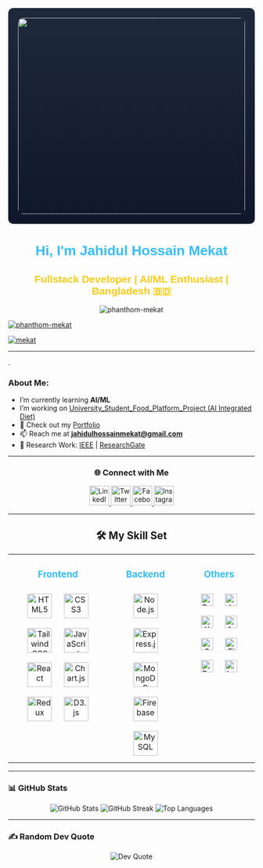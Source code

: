 <div align="center" style="background: linear-gradient(to bottom, #1e293b, #0f172a); padding: 20px; border-radius: 10px;">
  <img height="400" width="100%" src="https://i.postimg.cc/66RSsKBW/Gradient-Colorful-Minimalist-Coming-Soon-Banner.png" style="border-radius: 10px;" />
</div>

<h1 align="center" style="font-family: 'Arial Black', sans-serif; color: #38bdf8;">Hi, I'm Jahidul Hossain Mekat</h1>
<h2 align="center" style="font-family: 'Arial', sans-serif; color: #facc15;">Fullstack Developer | AI/ML Enthusiast | Bangladesh 🇧🇩</h2>

<p align="center">
  <img src="https://komarev.com/ghpvc/?username=phanthom-mekat&label=Profile%20views&color=38bdf8&style=flat-square" alt="phanthom-mekat" />
</p>

<p align="left"> <a href="https://github.com/ryo-ma/github-profile-trophy"><img src="https://github-profile-trophy.vercel.app/?username=phanthom-mekat" alt="phanthom-mekat" /></a> </p>

<p align="left"> <a href="https://www.linkedin.com/in/jahidul-hossain-mekat-157874228/" target="blank"><img src="https://img.shields.io/twitter/follow/mekat?logo=twitter&style=for-the-badge" alt="mekat" /></a> </p>

---
.
###  About Me:
-  I’m currently learning **AI/ML**
-  I’m working on [University_Student_Food_Platform_Project (AI Integrated Diet)](https://github.com/samZero-0/University_Student_Food_Platform_Project)
- 🔗 Check out my [Portfolio](https://mekat.netlify.app/)
- 📫 Reach me at **jahidulhossainmekat@gmail.com**
- 📝 Research Work: [IEEE](https://ieeexplore.ieee.org/document/10773093) | [ResearchGate](https://www.researchgate.net/publication/386882989_Smart_Glasses_Integrating_Bone_Conduction_and_Real-Time_Image_Processing_for_Impairment_Assistance)

---

<h3 align="center">🌐 Connect with Me</h3>
<p align="center">
  <a href="https://www.linkedin.com/in/jahidul-hossain-mekat-157874228/" target="_blank">
    <img src="https://raw.githubusercontent.com/rahuldkjain/github-profile-readme-generator/master/src/images/icons/Social/linked-in-alt.svg" alt="LinkedIn" width="40" />
  </a>
  <a href="https://twitter.com/mekat" target="_blank">
    <img src="https://raw.githubusercontent.com/rahuldkjain/github-profile-readme-generator/master/src/images/icons/Social/twitter.svg" alt="Twitter" width="40" />
  </a>
  <a href="https://fb.com/buletboy.mekat" target="_blank">
    <img src="https://raw.githubusercontent.com/rahuldkjain/github-profile-readme-generator/master/src/images/icons/Social/facebook.svg" alt="Facebook" width="40" />
  </a>
  <a href="https://instagram.com/mekat20/reels/" target="_blank">
    <img src="https://raw.githubusercontent.com/rahuldkjain/github-profile-readme-generator/master/src/images/icons/Social/instagram.svg" alt="Instagram" width="40" />
  </a>
</p>

---

<h2 align="center">🛠️ My Skill Set</h2>
<table>
  <tr>
    <td valign="top" >
      <h3 align="center" style="color: #38bdf8;">Frontend</h3>
      <div align="center">  
<a href="https://en.wikipedia.org/wiki/HTML5" target="_blank"><img style="margin: 10px" src="https://profilinator.rishav.dev/skills-assets/html5-original-wordmark.svg" alt="HTML5" height="50" /></a>  
<a href="https://www.w3schools.com/css/" target="_blank"><img style="margin: 10px" src="https://profilinator.rishav.dev/skills-assets/css3-original-wordmark.svg" alt="CSS3" height="50" /></a>  
<a href="https://www.tailwindcss.com/" target="_blank"><img style="margin: 10px" src="https://profilinator.rishav.dev/skills-assets/tailwindcss.svg" alt="Tailwind CSS" height="50" /></a>  
<a href="https://www.javascript.com/" target="_blank"><img style="margin: 10px" src="https://profilinator.rishav.dev/skills-assets/javascript-original.svg" alt="JavaScript" height="50" /></a>  
<a href="https://reactjs.org/" target="_blank"><img style="margin: 10px" src="https://profilinator.rishav.dev/skills-assets/react-original-wordmark.svg" alt="React" height="50" /></a>  
<a href="https://www.chartjs.org/" target="_blank"><img style="margin: 10px" src="https://profilinator.rishav.dev/skills-assets/logo-title.svg" alt="Chart.js" height="50" /></a>  
<a href="https://redux.js.org/" target="_blank"><img style="margin: 10px" src="https://profilinator.rishav.dev/skills-assets/redux-original.svg" alt="Redux" height="50" /></a>  
<a href="https://d3js.org/" target="_blank"><img style="margin: 10px" src="https://profilinator.rishav.dev/skills-assets/d3js-original.svg" alt="D3.js" height="50" /></a>  
</div>
    </td>
    <td valign="top">
      <h3 align="center" style="color: #38bdf8;">Backend</h3>
     <div align="center">  
<a href="https://nodejs.org/" target="_blank"><img style="margin: 10px" src="https://profilinator.rishav.dev/skills-assets/nodejs-original-wordmark.svg" alt="Node.js" height="50" /></a>  
<a href="https://expressjs.com/" target="_blank"><img style="margin: 10px" src="https://i.postimg.cc/LXyfKfGd/express-js-logo-FA36-FF1-D3-F-seeklogo-com.png" alt="Express.js" height="50" /></a>  
<a href="https://www.mongodb.com/" target="_blank"><img style="margin: 10px" src="https://profilinator.rishav.dev/skills-assets/mongodb-original-wordmark.svg" alt="MongoDB" height="50" /></a>  
<a href="https://firebase.google.com/" target="_blank"><img style="margin: 10px" src="https://profilinator.rishav.dev/skills-assets/firebase.png" alt="Firebase" height="50" /></a>  
<a href="https://www.mysql.com/" target="_blank"><img style="margin: 10px" src="https://profilinator.rishav.dev/skills-assets/mysql-original-wordmark.svg" alt="MySQL" height="50" /></a>  
</div>
    </td>
    <td valign="top">
      <h3 align="center" style="color: #38bdf8;">Others</h3>
      <div align="center">  
<a href="https://www.python.org/" target="_blank"><img style="margin: 10px" src="https://profilinator.rishav.dev/skills-assets/python-original.svg" alt="Python" height="25" /></a>  
<a href="https://www.java.com/" target="_blank"><img style="margin: 10px" src="https://profilinator.rishav.dev/skills-assets/java-original-wordmark.svg" alt="Java" height="25" /></a>  
<a href="https://www.apachefriends.org/" target="_blank"><img style="margin: 10px" src="https://profilinator.rishav.dev/skills-assets/xampp.png" alt="XAMPP" height="25" /></a>  
<a href="https://www.arduino.cc/" target="_blank"><img style="margin: 10px" src="https://profilinator.rishav.dev/skills-assets/arduino.png" alt="Arduino" height="25" /></a>  
<a href="https://opencv.org/" target="_blank"><img style="margin: 10px" src="https://profilinator.rishav.dev/skills-assets/opencv-icon.svg" alt="OpenCV" height="25" /></a>  
<a href="https://www.figma.com/" target="_blank"><img style="margin: 10px" src="https://profilinator.rishav.dev/skills-assets/figma-icon.svg" alt="Figma" height="25" /></a>  
<a href="https://www.raspberrypi.org/" target="_blank"><img style="margin: 10px" src="https://profilinator.rishav.dev/skills-assets/raspberrypi.png" alt="Raspberry Pi" height="25" /></a>  
<a href="https://www.latex-project.org/" target="_blank"><img style="margin: 10px" src="https://profilinator.rishav.dev/skills-assets/latex.png" alt="LaTeX" height="25" /></a>  
</div>
    </td>
  </tr>
</table>

---

### 📊 GitHub Stats
<p align="center">
  <img src="https://github-readme-stats.vercel.app/api?username=Phanthom-Mekat&theme=blueberry&hide_border=false" alt="GitHub Stats" />
  <img src="https://streak-stats.demolab.com/?user=Phanthom-Mekat&theme=blueberry&hide_border=false" alt="GitHub Streak" />

  <img src="https://github-readme-stats.vercel.app/api/top-langs/?username=Phanthom-Mekat&theme=blueberry&hide_border=false&layout=compact" alt="Top Languages" />
</p>

---

### ✍️ Random Dev Quote
<p align="center">
  <img src="https://quotes-github-readme.vercel.app/api?type=vertical&theme=tokyonight" alt="Dev Quote" />
</p>
